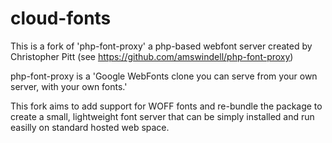 cloud-fonts
===========

This is a fork of 'php-font-proxy' a php-based webfont server created by Christopher Pitt (see https://github.com/amswindell/php-font-proxy)

php-font-proxy is a 'Google WebFonts clone you can serve from your own server, with your own fonts.'

This fork aims to add support for WOFF fonts and re-bundle the package to create a small, lightweight font server that can be simply installed and run easilly on standard hosted web space. 
